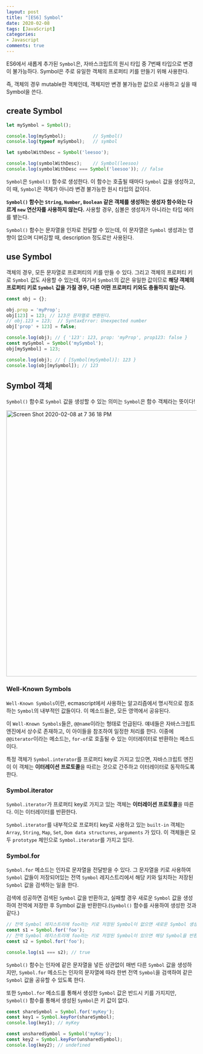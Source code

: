 ```yaml
---
layout: post
title: "[ES6] Symbol"
date: 2020-02-08
tags: [JavaScript]
categories:
- Javascript
comments: true
---
```


ES6에서 새롭게 추가된 `Symbol`은, 자바스크립트의 원시 타입 중 7번째 타입으로 변경이 불가능하다. Symbol은 주로 유일한 객체의 프로퍼티 키를 만들기 위해 사용한다.

즉, 객체의 경우 mutable한 객체인데, 객체지만 변경 불가능한 값으로 사용하고 싶을 때 Symbol을 쓴다.

## create Symbol

```javascript
let mySymbol = Symbol();

console.log(mySymbol);          // Symbol()
console.log(typeof mySymbol);   // symbol

let symbolWithDesc = Symbol('leesoo');

console.log(symbolWithDesc);    // Symbol(leesoo)
console.log(symbolWithDesc === Symbol('leesoo')); // false
```

`Symbol`은 `Symbol()` 함수로 생성한다. 이 함수는 호출될 때마다 `Symbol` 값을 생성하고, 이 때, `Symbol`은 객체가 아니라 변경 불가능한 원시 타입의 값이다.

**`Symbol()` 함수는 `String`, `Number`, `Boolean` 같은 객체를 생성하는 생성자 함수와는 다르게 `new` 연산자를 사용하지 않는다.** 사용할 경우, 심볼은 생성자가 아니라는 타입 에러를 뱉는다.

`Symbol()` 함수는 문자열을 인자로 전달할 수 있는데, 이 문자열은 `Symbol` 생성과는 영향이 없으며 디버깅할 때, description 정도로만 사용된다.

## use Symbol

객체의 경우, 모든 문자열로 프로퍼티의 키를 만들 수 있다. 그리고 객체의 프로퍼티 키로 `Symbol` 값도 사용할 수 있는데, 여기서 `Symbol`의 값은 유일한 값이므로 **해당 객체의 프로퍼티 키로 `Symbol` 값을 가질 경우, 다른 어떤 프로퍼티 키와도 충돌하지 않는다.**

```javascript
const obj = {};

obj.prop = 'myProp';
obj[123] = 123; // 123은 문자열로 변환된다.
// obj.123 = 123;  // SyntaxError: Unexpected number
obj['prop' + 123] = false;

console.log(obj); // { '123': 123, prop: 'myProp', prop123: false }
const mySymbol = Symbol('mySymbol');
obj[mySymbol] = 123;

console.log(obj); // { [Symbol(mySymbol)]: 123 }
console.log(obj[mySymbol]); // 123
```

## Symbol 객체

`Symbol()` 함수로 `Symbol` 값을 생성할 수 있는 의미는 `Symbol`은 함수 객체라는 뜻이다! 

<img width="703" alt="Screen Shot 2020-02-08 at 7 36 18 PM" src="https://user-images.githubusercontent.com/39291812/74083679-5b9af880-4aaa-11ea-85bc-0f9a58e6db73.png">

### Well-Known Symbols

`Well-Known Symbols`이란, ecmascript에서 사용하는 알고리즘에서 명시적으로 참조하는 `Symbol`의 내부적인 값들이다. 이 메소드들은, 모든 영역에서 공유된다.

이 `Well-Known Symbols`들은, `@@name`이라는 형태로 언급된다. 얘네들은 자바스크립트 엔진에서 상수로 존재하고, 이 아이들을 참조하여 일정한 처리를 한다. 이중에 `@@iterator`이라는 메소드는, `for-of`로 호출될 수 있는 이터레이터로 반환하는 메소드이다.

특정 객체가 `Symbol.interator`를 프로퍼티 key로 가지고 있으면, 자바스크립트 엔진이 이 객체는 **이터레이션 프로토콜**을 따르는 것으로 간주하고 이터레이터로 동작하도록 한다.

### Symbol.iterator

`Symbol.iterator`가 프로퍼티 key로 가지고 있는 객체는 **이터레이션 프로토콜**을 따른다. 이는 이터레이터를 반환한다.

`Symbol.iterator`를 내부적으로 프로퍼티 key로 사용하고 있는 `built-in` 객체는 `Array`, `String`, `Map`, `Set`, `Dom data structures`, `arguments` 가 있다. 이 객체들은 모두 `prototype` 체인으로 `Symbol.iterator`를 가지고 있다.

### Symbol.for

`Symbol.for` 메소드는 인자로 문자열을 전달받을 수 있다. 그 문자열을 키로 사용하여 `Symbol` 값들이 저장되어있는 전역 `Symbol` 레지스트리에서 해당 키와 일치하는 저장된 `Symbol` 값을 검색하는 일을 한다.

검색에 성공하면 검색된 `Symbol` 값을 반환하고, 실패할 경우 새로운 `Symbol` 값을 생성하여 전역에 저장한 후 Symbol 값을 반환한다.(`Symbol()` 함수를 사용하여 생성한 것과 같다.)

```javascript
// 전역 Symbol 레지스트리에 foo라는 키로 저장된 Symbol이 없으면 새로운 Symbol 생성
const s1 = Symbol.for('foo');
// 전역 Symbol 레지스트리에 foo라는 키로 저장된 Symbol이 있으면 해당 Symbol을 반환
const s2 = Symbol.for('foo');

console.log(s1 === s2); // true
```

`Symbol()` 함수는 인자에 같은 문자열을 넣든 상관없이 매번 다른 `Symbol` 값을 생성하지만, `Symbol.for` 메소드는 인자의 문자열에 따라 한번 전역 `Symbol`을 검색하여 같은 `Symbol` 값을 공유할 수 있도록 한다.

또한 `Symbol.for` 메소드를 통해서 생성한 `Symbol` 값은 반드시 키를 가지지만, `Symbol()` 함수를 통해서 생성된 `Symbol`은 키 값이 없다.

```javascript
const shareSymbol = Symbol.for('myKey');
const key1 = Symbol.keyFor(shareSymbol);
console.log(key1); // myKey

const unsharedSymbol = Symbol('myKey');
const key2 = Symbol.keyFor(unsharedSymbol);
console.log(key2); // undefined
```